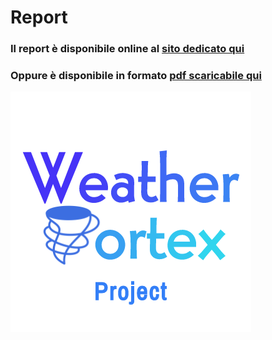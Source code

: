 # Report
### Il report è disponibile online al [sito dedicato qui](https://weather-vortex.github.io/WeatherVortex-Report/ "Report Website") <br>
###  Oppure è disponibile in formato [pdf scaricabile qui](https://https://github.com/Weather-Vortex/WeatherVortex-Report/releases/latest/download/WeatherVorex-Report.pdf "Pdf Download")

![Logo](./Images/logo.png "Logo")